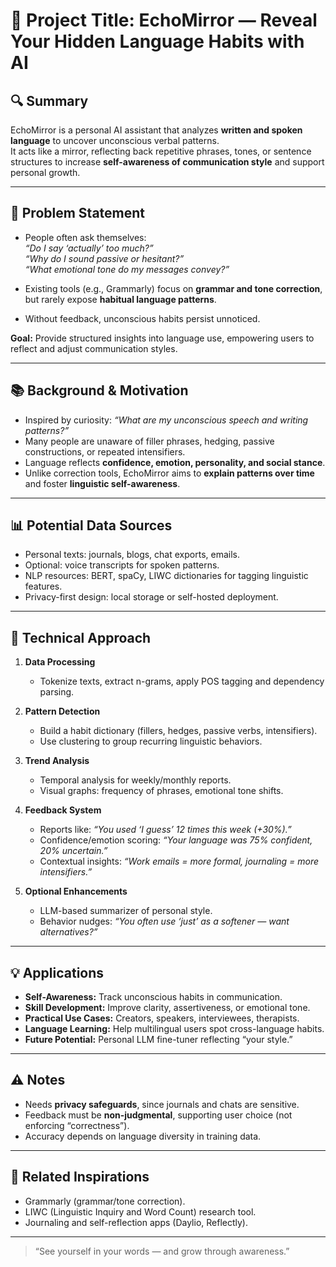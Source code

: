 # 🧠 Project Title: EchoMirror — Reveal Your Hidden Language Habits with AI

## 🔍 Summary
EchoMirror is a personal AI assistant that analyzes **written and spoken language** to uncover unconscious verbal patterns.  
It acts like a mirror, reflecting back repetitive phrases, tones, or sentence structures to increase **self-awareness of communication style** and support personal growth.

---

## 🎯 Problem Statement
- People often ask themselves:  
  *“Do I say ‘actually’ too much?”*  
  *“Why do I sound passive or hesitant?”*  
  *“What emotional tone do my messages convey?”*  

- Existing tools (e.g., Grammarly) focus on **grammar and tone correction**, but rarely expose **habitual language patterns**.  
- Without feedback, unconscious habits persist unnoticed.  

**Goal:** Provide structured insights into language use, empowering users to reflect and adjust communication styles.

---

## 📚 Background & Motivation
- Inspired by curiosity: *“What are my unconscious speech and writing patterns?”*  
- Many people are unaware of filler phrases, hedging, passive constructions, or repeated intensifiers.  
- Language reflects **confidence, emotion, personality, and social stance**.  
- Unlike correction tools, EchoMirror aims to **explain patterns over time** and foster **linguistic self-awareness**.

---

## 📊 Potential Data Sources
- Personal texts: journals, blogs, chat exports, emails.  
- Optional: voice transcripts for spoken patterns.  
- NLP resources: BERT, spaCy, LIWC dictionaries for tagging linguistic features.  
- Privacy-first design: local storage or self-hosted deployment.  

---

## 🧪 Technical Approach
1. **Data Processing**  
   - Tokenize texts, extract n-grams, apply POS tagging and dependency parsing.  

2. **Pattern Detection**  
   - Build a habit dictionary (fillers, hedges, passive verbs, intensifiers).  
   - Use clustering to group recurring linguistic behaviors.  

3. **Trend Analysis**  
   - Temporal analysis for weekly/monthly reports.  
   - Visual graphs: frequency of phrases, emotional tone shifts.  

4. **Feedback System**  
   - Reports like: *“You used ‘I guess’ 12 times this week (+30%).”*  
   - Confidence/emotion scoring: *“Your language was 75% confident, 20% uncertain.”*  
   - Contextual insights: *“Work emails = more formal, journaling = more intensifiers.”*  

5. **Optional Enhancements**  
   - LLM-based summarizer of personal style.  
   - Behavior nudges: *“You often use ‘just’ as a softener — want alternatives?”*  

---

## 💡 Applications
- **Self-Awareness:** Track unconscious habits in communication.  
- **Skill Development:** Improve clarity, assertiveness, or emotional tone.  
- **Practical Use Cases:** Creators, speakers, interviewees, therapists.  
- **Language Learning:** Help multilingual users spot cross-language habits.  
- **Future Potential:** Personal LLM fine-tuner reflecting “your style.”  

---

## ⚠️ Notes
- Needs **privacy safeguards**, since journals and chats are sensitive.  
- Feedback must be **non-judgmental**, supporting user choice (not enforcing “correctness”).  
- Accuracy depends on language diversity in training data.  

---

## 🔗 Related Inspirations
- Grammarly (grammar/tone correction).  
- LIWC (Linguistic Inquiry and Word Count) research tool.  
- Journaling and self-reflection apps (Daylio, Reflectly).  

---

> “See yourself in your words — and grow through awareness.”
